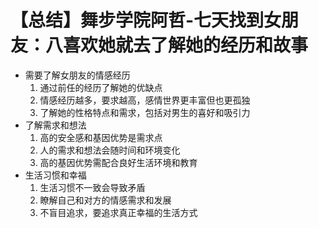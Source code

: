 # 【总结】舞步学院阿哲-七天找到女朋友：八喜欢她就去了解她的经历和故事

-   需要了解女朋友的情感经历
    1.  通过前任的经历了解她的优缺点
    2.  情感经历越多，要求越高，感情世界更丰富但也更孤独
    3.  了解她的性格特点和需求，包括对男生的喜好和吸引力
-   了解需求和想法
    1.  高的安全感和基因优势是需求点
    2.  人的需求和想法会随时间和环境变化
    3.  高的基因优势需配合良好生活环境和教育
-   生活习惯和幸福
    1.  生活习惯不一致会导致矛盾
    2.  瞭解自己和对方的情感需求和发展
    3.  不盲目追求，要追求真正幸福的生活方式